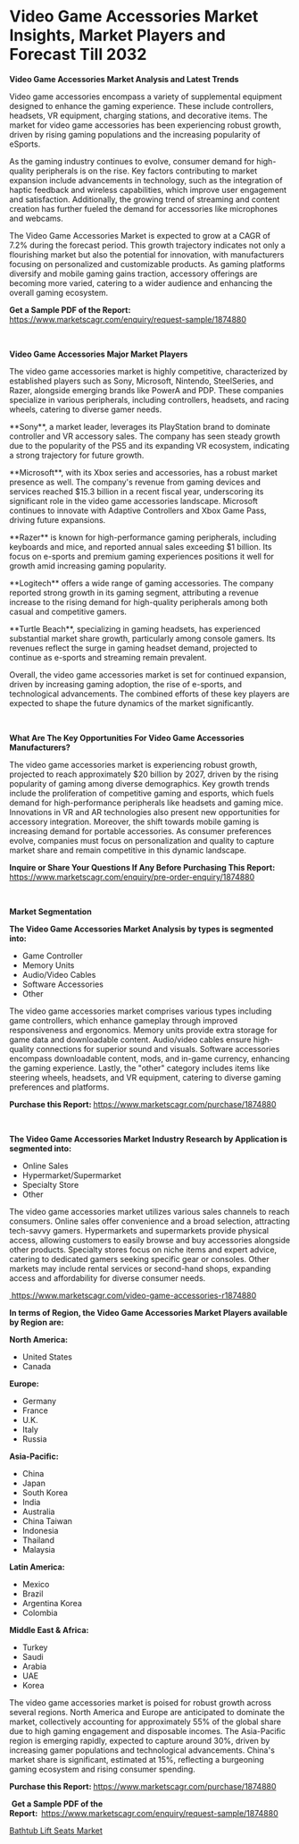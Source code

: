 <p><h1>Video Game Accessories Market Insights, Market Players and Forecast Till 2032</h1></p><p><strong>Video Game Accessories Market Analysis and Latest Trends</strong></p>
<p><p>Video game accessories encompass a variety of supplemental equipment designed to enhance the gaming experience. These include controllers, headsets, VR equipment, charging stations, and decorative items. The market for video game accessories has been experiencing robust growth, driven by rising gaming populations and the increasing popularity of eSports.</p><p>As the gaming industry continues to evolve, consumer demand for high-quality peripherals is on the rise. Key factors contributing to market expansion include advancements in technology, such as the integration of haptic feedback and wireless capabilities, which improve user engagement and satisfaction. Additionally, the growing trend of streaming and content creation has further fueled the demand for accessories like microphones and webcams.</p><p>The Video Game Accessories Market is expected to grow at a CAGR of 7.2% during the forecast period. This growth trajectory indicates not only a flourishing market but also the potential for innovation, with manufacturers focusing on personalized and customizable products. As gaming platforms diversify and mobile gaming gains traction, accessory offerings are becoming more varied, catering to a wider audience and enhancing the overall gaming ecosystem.</p></p>
<p><strong>Get a Sample PDF of the Report:&nbsp;</strong> <a href="https://www.marketscagr.com/enquiry/request-sample/1874880?utm_campaign=3127&utm_medium=2&utm_source=Github&utm_content=ia&utm_term=04042025&utm_id=video-game-accessories">https://www.marketscagr.com/enquiry/request-sample/1874880</a></p>
<p>&nbsp;</p>
<p><strong>Video Game Accessories Major Market Players</strong></p>
<p><p>The video game accessories market is highly competitive, characterized by established players such as Sony, Microsoft, Nintendo, SteelSeries, and Razer, alongside emerging brands like PowerA and PDP. These companies specialize in various peripherals, including controllers, headsets, and racing wheels, catering to diverse gamer needs.</p><p>**Sony**, a market leader, leverages its PlayStation brand to dominate controller and VR accessory sales. The company has seen steady growth due to the popularity of the PS5 and its expanding VR ecosystem, indicating a strong trajectory for future growth.</p><p>**Microsoft**, with its Xbox series and accessories, has a robust market presence as well. The company's revenue from gaming devices and services reached $15.3 billion in a recent fiscal year, underscoring its significant role in the video game accessories landscape. Microsoft continues to innovate with Adaptive Controllers and Xbox Game Pass, driving future expansions.</p><p>**Razer** is known for high-performance gaming peripherals, including keyboards and mice, and reported annual sales exceeding $1 billion. Its focus on e-sports and premium gaming experiences positions it well for growth amid increasing gaming popularity.</p><p>**Logitech** offers a wide range of gaming accessories. The company reported strong growth in its gaming segment, attributing a revenue increase to the rising demand for high-quality peripherals among both casual and competitive gamers.</p><p>**Turtle Beach**, specializing in gaming headsets, has experienced substantial market share growth, particularly among console gamers. Its revenues reflect the surge in gaming headset demand, projected to continue as e-sports and streaming remain prevalent.</p><p>Overall, the video game accessories market is set for continued expansion, driven by increasing gaming adoption, the rise of e-sports, and technological advancements. The combined efforts of these key players are expected to shape the future dynamics of the market significantly.</p></p>
<p>&nbsp;</p>
<p><strong>What Are The Key Opportunities For Video Game Accessories Manufacturers?</strong></p>
<p><p>The video game accessories market is experiencing robust growth, projected to reach approximately $20 billion by 2027, driven by the rising popularity of gaming among diverse demographics. Key growth trends include the proliferation of competitive gaming and esports, which fuels demand for high-performance peripherals like headsets and gaming mice. Innovations in VR and AR technologies also present new opportunities for accessory integration. Moreover, the shift towards mobile gaming is increasing demand for portable accessories. As consumer preferences evolve, companies must focus on personalization and quality to capture market share and remain competitive in this dynamic landscape.</p></p>
<p><strong>Inquire or Share Your Questions If Any Before Purchasing This Report:</strong> <a href="https://www.marketscagr.com/enquiry/pre-order-enquiry/1874880?utm_campaign=3127&utm_medium=2&utm_source=Github&utm_content=ia&utm_term=04042025&utm_id=video-game-accessories">https://www.marketscagr.com/enquiry/pre-order-enquiry/1874880</a></p>
<p>&nbsp;</p>
<p><strong>Market Segmentation</strong></p>
<p><strong>The Video Game Accessories Market Analysis by types is segmented into:</strong></p>
<p><ul><li>Game Controller</li><li>Memory Units</li><li>Audio/Video Cables</li><li>Software Accessories</li><li>Other</li></ul></p>
<p><p>The video game accessories market comprises various types including game controllers, which enhance gameplay through improved responsiveness and ergonomics. Memory units provide extra storage for game data and downloadable content. Audio/video cables ensure high-quality connections for superior sound and visuals. Software accessories encompass downloadable content, mods, and in-game currency, enhancing the gaming experience. Lastly, the "other" category includes items like steering wheels, headsets, and VR equipment, catering to diverse gaming preferences and platforms.</p></p>
<p><strong>Purchase this Report:&nbsp;</strong><a href="https://www.marketscagr.com/purchase/1874880?utm_campaign=3127&utm_medium=2&utm_source=Github&utm_content=ia&utm_term=04042025&utm_id=video-game-accessories">https://www.marketscagr.com/purchase/1874880</a></p>
<p>&nbsp;</p>
<p><strong>The Video Game Accessories Market Industry Research by Application is segmented into:</strong></p>
<p><ul><li>Online Sales</li><li>Hypermarket/Supermarket</li><li>Specialty Store</li><li>Other</li></ul></p>
<p><p>The video game accessories market utilizes various sales channels to reach consumers. Online sales offer convenience and a broad selection, attracting tech-savvy gamers. Hypermarkets and supermarkets provide physical access, allowing customers to easily browse and buy accessories alongside other products. Specialty stores focus on niche items and expert advice, catering to dedicated gamers seeking specific gear or consoles. Other markets may include rental services or second-hand shops, expanding access and affordability for diverse consumer needs.</p></p>
<p><a href="https://www.marketscagr.com/video-game-accessories-r1874880?utm_campaign=3127&utm_medium=2&utm_source=Github&utm_content=ia&utm_term=04042025&utm_id=video-game-accessories">&nbsp;https://www.marketscagr.com/video-game-accessories-r1874880</a></p>
<p><strong>In terms of Region, the Video Game Accessories Market Players available by Region are:</strong></p>
<p>
    <p> <strong> North America: </strong>
        <ul>
            <li>United States</li>
            <li>Canada</li>
        </ul>
        </p> 
    <p> <strong> Europe: </strong>
        <ul>
            <li>Germany</li>
            <li>France</li>
            <li>U.K.</li>
            <li>Italy</li>
            <li>Russia</li>
        </ul>
        </p> 
    <p> <strong> Asia-Pacific: </strong>
        <ul>
            <li>China</li>
            <li>Japan</li>
            <li>South Korea</li>
            <li>India</li>
            <li>Australia</li>
            <li>China Taiwan</li>
            <li>Indonesia</li>
            <li>Thailand</li>
            <li>Malaysia</li>
        </ul>
        </p> 
    <p> <strong> Latin America: </strong>
        <ul>
            <li>Mexico</li>
            <li>Brazil</li>
            <li>Argentina Korea</li>
            <li>Colombia</li>
        </ul>
        </p> 
    <p> <strong> Middle East & Africa: </strong>
        <ul>
            <li>Turkey</li>
            <li>Saudi</li>
            <li>Arabia</li>
            <li>UAE</li>
            <li>Korea</li>
        </ul>
    </p>
    </p>
<p><p>The video game accessories market is poised for robust growth across several regions. North America and Europe are anticipated to dominate the market, collectively accounting for approximately 55% of the global share due to high gaming engagement and disposable incomes. The Asia-Pacific region is emerging rapidly, expected to capture around 30%, driven by increasing gamer populations and technological advancements. China's market share is significant, estimated at 15%, reflecting a burgeoning gaming ecosystem and rising consumer spending.</p></p>
<p><strong>Purchase this Report: </strong><a href="https://www.marketscagr.com/purchase/1874880?utm_campaign=3127&utm_medium=2&utm_source=Github&utm_content=ia&utm_term=04042025&utm_id=video-game-accessories">https://www.marketscagr.com/purchase/1874880</a></p>
<p>&nbsp;<strong>Get a Sample PDF of the Report:&nbsp;&nbsp;</strong><a href="https://www.marketscagr.com/enquiry/request-sample/1874880?utm_campaign=3127&utm_medium=2&utm_source=Github&utm_content=ia&utm_term=04042025&utm_id=video-game-accessories">https://www.marketscagr.com/enquiry/request-sample/1874880</a></p>
<p><strong></strong></p>
<p><p><a href="https://github.com/geyangvayora/Market-Research-Report-List-1/blob/main/bathtub-lift-seats-market.md?utm_campaign=3127&utm_medium=2&utm_source=Github&utm_content=ia&utm_term=04042025&utm_id=video-game-accessories">Bathtub Lift Seats Market</a></p></p>